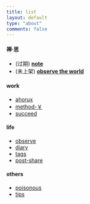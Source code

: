 ```yaml
---
title: list
layout: default
type: "about"
comments: false
---
```


#### 禅·思
- (过期) **[note](others/notes)**
- (未上架) **[observe the world](others/world)**

#### work
- [ahorux](others/ahorux)
- [method-￥](others/method-money)
- [succeed](others/succeed)

#### life
- [observe](others/observe)
- [diary](others/diary)
- [tags](others/tags)
- [post-share](others/post-share)

#### others
- [poisonous](others/poisonous)
- [tips](others/tips)

